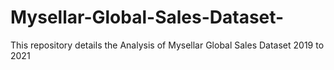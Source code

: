 # Mysellar-Global-Sales-Dataset-
This repository details the Analysis of Mysellar Global Sales Dataset 2019 to 2021
